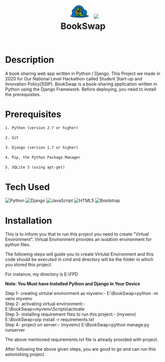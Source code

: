 <div align="center">
      <h1> <img src="https://raw.githubusercontent.com/lsgdefault/BookSwap/main/static/img/BookSwap.png" width="80px"> <img src="https://indrashiluniversity.edu.in/images/IIF-SSIP%20Logo%20holo.png" width="80px"><br/>BookSwap</h1>
     </div>
<p align="center"> <a href="https://github.com/lsgdefault" target="_blank"><img alt="" src="https://img.shields.io/badge/Website-EA4C89?style=normal&logo=dribbble&logoColor=white" style="vertical-align:center" /></a> <a href="https://twitter.com/default_yt_" target="_blank"><img alt="" src="https://img.shields.io/badge/Twitter-1DA1F2?style=normal&logo=twitter&logoColor=white" style="vertical-align:center" /></a> <a href="https://www.instagram.com/kaivalya_ahir" target="_blank"><img alt="" src="https://img.shields.io/badge/Instagram-E4405F?style=normal&logo=instagram&logoColor=white" style="vertical-align:center" /></a> <a href="https://www.linkedin.com/in/kaivalya-ahir/" target="_blank"><img alt="" src="https://img.shields.io/badge/LinkedIn-0077B5?style=normal&logo=linkedin&logoColor=white" style="vertical-align:center" /></a> </p>

# Description
A book sharing web app written in Python / Django.
This Project we made in 2020 for Our National Level Hackathon called Student Start-up and Innovation Policy(SSIP).
BookSwap is a book-sharing application written in Python using the Django Framework. Before deploying, you need to install the prerequisites.

# Prerequisites

	1. Python (version 2.7 or higher)

	2. Git

	3. Django (version 1.7 or higher)

	4. Pip, the Python Package Manager 

	5. SQLite 3 (using apt-get)


# Tech Used
 ![Python](https://img.shields.io/badge/python-3670A0?style=for-the-badge&logo=python&logoColor=ffdd54) ![Django](https://img.shields.io/badge/django-%23092E20.svg?style=for-the-badge&logo=django&logoColor=white) ![JavaScript](https://img.shields.io/badge/javascript-%23323330.svg?style=for-the-badge&logo=javascript&logoColor=%23F7DF1E) ![HTML5](https://img.shields.io/badge/html5-%23E34F26.svg?style=for-the-badge&logo=html5&logoColor=white) ![Bootstrap](https://img.shields.io/badge/bootstrap-%23563D7C.svg?style=for-the-badge&logo=bootstrap&logoColor=white)
      
# Installation

This is to inform you that to run this project you need to create "Virtual Environment". Virtual Environment provides an isolation environment for python files.

The following steps will guide you to create Virtutal Environment and this code should be executed in cmd and directory will be the folder in which you stored this project.
	
For instance, my directory is E:\FPD

**Note: You Must have Installed Python and Django In Your Device**

Step 1- creating virtutal environment as myvenv:- E:\BookSwap>python -m venv myvenv \
Step 2- activating virtual environment:- E:\BookSwap>myvenv\Scripts\activate \
Step 3- installing requirement files to run this project:- (myvenv) E:\BookSwap>pip install -r requirements.txt \
Step 4- project on server:- (myvenv) E:\BookSwap>python manage.py runserver 

The above mentioned requirements.txt file is already provided with project.

After following the above given steps, you are good to go and can run this astonishing project.
    
